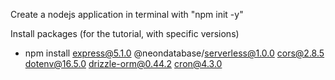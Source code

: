 Create a nodejs application in terminal with "npm init -y"

Install packages (for the tutorial, with specific versions)
- npm install express@5.1.0 @neondatabase/serverless@1.0.0 cors@2.8.5 dotenv@16.5.0 drizzle-orm@0.44.2 cron@4.3.0
